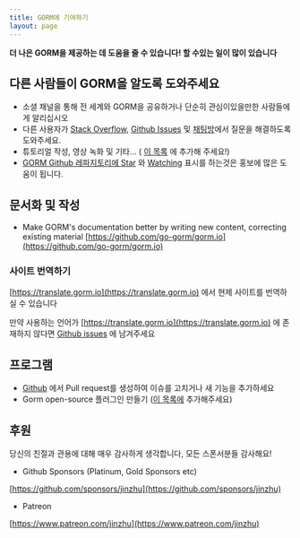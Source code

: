 ```yaml
---
title: GORM에 기여하기
layout: page
---
```


**더 나은 GORM을 제공하는 데 도움을 줄 수 있습니다! 할 수있는 일이 많이 있습니다**

## 다른 사람들이 GORM을 알도록 도와주세요

* 소셜 채널을 통해 전 세계와 GORM을 공유하거나 단순히 관심이있을만한 사람들에게 알리십시오
* 다른 사용자가 [Stack Overflow](https://stackoverflow.com/questions/tagged/go-gorm), [Github Issues](https://github.com/go-gorm/gorm/issues) 및 [채팅방](/community.html#Chat)에서 질문을 해결하도록 도와주세요.
* 튜토리얼 작성, 영상 녹화 및 기타... ( [이 목록](/community.html) 에 추가해 주세요!)
* [GORM Github 레파지토리에 ](https://github.com/go-gorm/gorm) [Star](https://github.com/go-gorm/gorm/stargazers) 와 [Watching](https://github.com/go-gorm/gorm/watchers) 표시를 하는것은 홍보에 많은 도움이 됩니다.

## 문서화 및 작성

* Make GORM's documentation better by writing new content, correcting existing material [https://github.com/go-gorm/gorm.io](https://github.com/go-gorm/gorm.io)

### 사이트 번역하기

[https://translate.gorm.io](https://translate.gorm.io) 에서 현제 사이트를 번역하실 수 있습니다

만약 사용하는 언어가 [https://translate.gorm.io](https://translate.gorm.io) 에 존재하지 않다면 [Github issues](https://github.com/go-gorm/gorm.io/issues) 에 남겨주세요

## 프로그램

* [Github](https://github.com/go-gorm/gorm) 에서 Pull request를 생성하여 이슈를 고치거나 새 기능을 추가하세요
* Gorm open-source 플러그인 만들기 ([이 목록에](/community.html#Open-Sources) 추가해주세요)

## 후원

당신의 친절과 관용에 대해 매우 감사하게 생각합니다, 모든 스폰서분들 감사해요!

* Github Sponsors (Platinum, Gold Sponsors etc)

[https://github.com/sponsors/jinzhu](https://github.com/sponsors/jinzhu)

* Patreon

[https://www.patreon.com/jinzhu](https://www.patreon.com/jinzhu)

<br>
